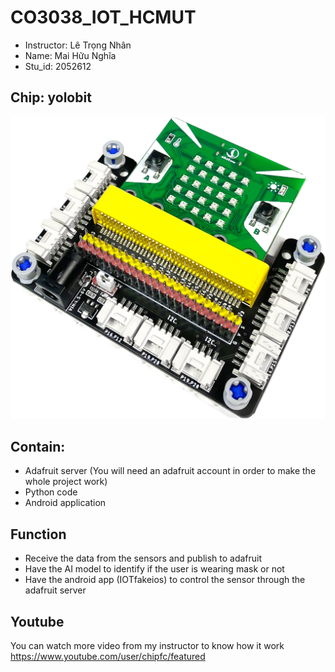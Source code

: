 # CO3038_IOT_HCMUT
* Instructor: Lê Trọng Nhân
* Name: Mai Hữu Nghĩa
* Stu_id: 2052612

## Chip: yolobit
![alt text](https://github.com/TravisMai/CO3038_IOT_HCMUT/blob/main/demo/y4.png?raw=true)

## Contain:
* Adafruit server (You will need an adafruit account in order to make the whole project work)
* Python code 
* Android application

## Function
* Receive the data from the sensors and publish to adafruit
* Have the AI model to identify if the user is wearing mask or not
* Have the android app (IOTfakeios) to control the sensor through the adafruit server

## Youtube
You can watch more video from my instructor to know how it work
https://www.youtube.com/user/chipfc/featured
